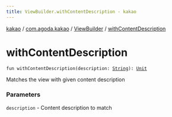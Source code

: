 ```yaml
---
title: ViewBuilder.withContentDescription - kakao
---
```


[kakao](../../index.html) / [com.agoda.kakao](../index.html) / [ViewBuilder](index.html) / [withContentDescription](.)

# withContentDescription

`fun withContentDescription(description: `[`String`](https://kotlinlang.org/api/latest/jvm/stdlib/kotlin/-string/index.html)`): `[`Unit`](https://kotlinlang.org/api/latest/jvm/stdlib/kotlin/-unit/index.html)

Matches the view with given content description

### Parameters

`description` - Content description to match